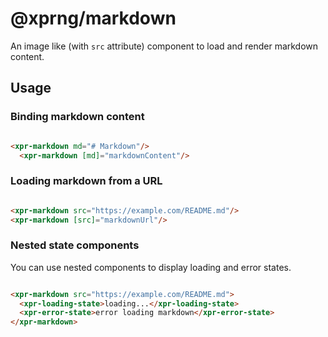 # @xprng/markdown

An image like (with `src` attribute) component to load and render markdown
content.

## Usage

### Binding markdown content

```html

<xpr-markdown md="# Markdown"/>
  <xpr-markdown [md]="markdownContent"/>
```

### Loading markdown from a URL

```html

<xpr-markdown src="https://example.com/README.md"/>
<xpr-markdown [src]="markdownUrl"/>
```

### Nested state components

You can use nested components to display loading and error states.

```html

<xpr-markdown src="https://example.com/README.md">
  <xpr-loading-state>loading...</xpr-loading-state>
  <xpr-error-state>error loading markdown</xpr-error-state>
</xpr-markdown>
```
